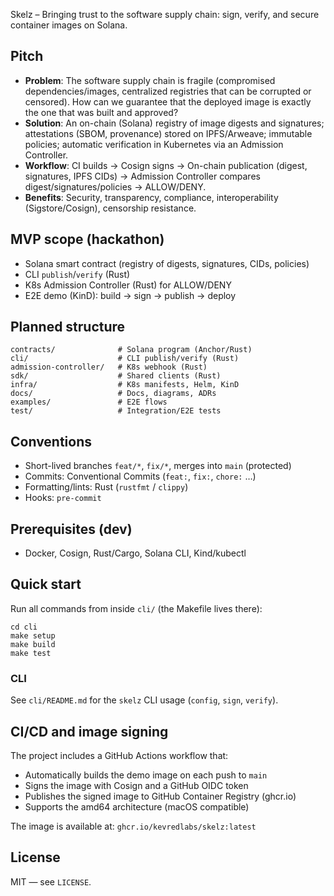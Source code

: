 Skelz – Bringing trust to the software supply chain: sign, verify, and secure container images on Solana.

## Pitch

- **Problem**: The software supply chain is fragile (compromised dependencies/images, centralized registries that can be corrupted or censored). How can we guarantee that the deployed image is exactly the one that was built and approved?
- **Solution**: An on-chain (Solana) registry of image digests and signatures; attestations (SBOM, provenance) stored on IPFS/Arweave; immutable policies; automatic verification in Kubernetes via an Admission Controller.
- **Workflow**: CI builds → Cosign signs → On-chain publication (digest, signatures, IPFS CIDs) → Admission Controller compares digest/signatures/policies → ALLOW/DENY.
- **Benefits**: Security, transparency, compliance, interoperability (Sigstore/Cosign), censorship resistance.

## MVP scope (hackathon)

- Solana smart contract (registry of digests, signatures, CIDs, policies)
- CLI `publish`/`verify` (Rust)
- K8s Admission Controller (Rust) for ALLOW/DENY
- E2E demo (KinD): build → sign → publish → deploy

## Planned structure

```
contracts/              # Solana program (Anchor/Rust)
cli/                    # CLI publish/verify (Rust)
admission-controller/   # K8s webhook (Rust)
sdk/                    # Shared clients (Rust)
infra/                  # K8s manifests, Helm, KinD
docs/                   # Docs, diagrams, ADRs
examples/               # E2E flows
test/                   # Integration/E2E tests
```

## Conventions

- Short-lived branches `feat/*`, `fix/*`, merges into `main` (protected)
- Commits: Conventional Commits (`feat:`, `fix:`, `chore:` …)
- Formatting/lints: Rust (`rustfmt` / `clippy`)
- Hooks: `pre-commit`

## Prerequisites (dev)

- Docker, Cosign, Rust/Cargo, Solana CLI, Kind/kubectl

## Quick start

Run all commands from inside `cli/` (the Makefile lives there):
```
cd cli
make setup
make build
make test
```

### CLI

See `cli/README.md` for the `skelz` CLI usage (`config`, `sign`, `verify`).

## CI/CD and image signing

The project includes a GitHub Actions workflow that:
- Automatically builds the demo image on each push to `main`
- Signs the image with Cosign and a GitHub OIDC token
- Publishes the signed image to GitHub Container Registry (ghcr.io)
- Supports the amd64 architecture (macOS compatible)

The image is available at: `ghcr.io/kevredlabs/skelz:latest`

## License

MIT — see `LICENSE`.


